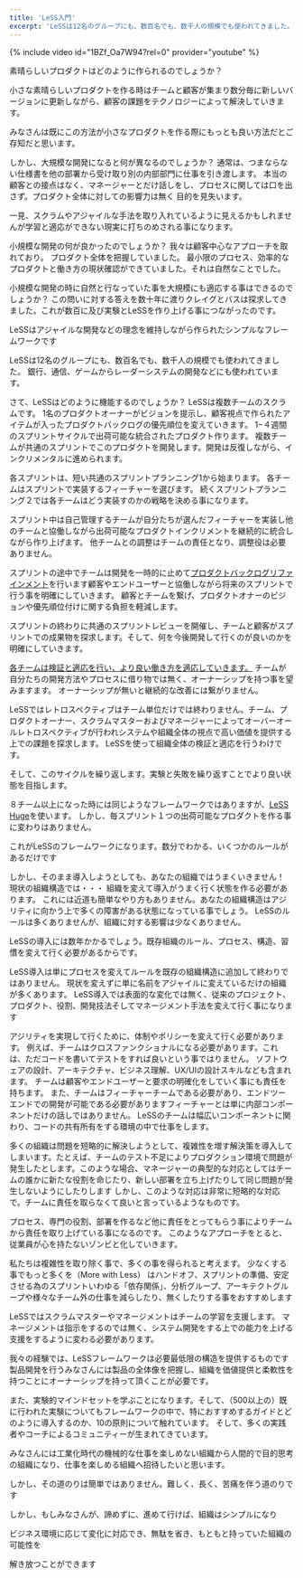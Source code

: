 ```yaml
---
title: 'LeSS入門'
excerpt: 'LeSSは12名のグループにも、数百名でも、数千人の規模でも使われてきました。 銀行、通信、ゲームからレーダーシステムの開発などにも使われています。'
---
```


{% include video id="1BZf_Oa7W94?rel=0" provider="youtube" %}

素晴らしいプロダクトはどのように作られるのでしょうか？

小さな素晴らしいプロダクトを作る時はチームと顧客が集まり数分毎に新しいバージョンに更新しながら、顧客の課題をテクノロジーによって解決していきます。

みなさんは既にこの方法が小さなプロダクトを作る際にもっとも良い方法だとご存知だと思います。

しかし、大規模な開発になると何が異なるのでしょうか？ 通常は、つまならない仕様書を他の部署から受け取り別の内部部門に仕事を引き渡します。 本当の顧客との接点はなく、マネージャーとだけ話しをし、プロセスに関しては口を出さず。プロダクト全体に対しての影響力は無く 目的を見失います。

一見、スクラムやアジャイルな手法を取り入れているように見えるかもしれませんが学習と適応ができない現実に打ちのめされる事になります。

小規模な開発の何が良かったのでしょうか？ 我々は顧客中心なアプローチを取れており。 プロダクト全体を把握していました。 最小限のプロセス、効率的なプロダクトと働き方の現状確認ができていました。それは自然なことでした。

小規模な開発の時に自然と行なっていた事を大規模にも適応する事はできるのでしょうか？ この問いに対する答えを数十年に渡りクレイグとバスは探求してきました。これが数百に及び実験とLeSSを作り上げる事につながったのです。

LeSSはアジャイルな開発などの理念を維持しながら作られたシンプルなフレームワークです

LeSSは12名のグループにも、数百名でも、数千人の規模でも使われてきました。 銀行、通信、ゲームからレーダーシステムの開発などにも使われています。

さて、LeSSはどのように機能するのでしょうか？ LeSSは複数チームのスクラムです。 1名のプロダクトオーナーがビジョンを提示し、顧客視点で作られたアイテムが入ったプロダクトバックログの優先順位を変えていきます。 1−４週間のスプリントサイクルで出荷可能な統合されたプロダクト作ります。 複数チームが共通のスプリントでこのプロダクトを開発します。開発は反復しながら、インクリメンタルに進められます。

各スプリントは、短い共通のスプリントプランニング1から始まります。 各チームはスプリントで実装するフィーチャーを選びます。 続くスプリントプランニング２では各チームはどう実装すのかの戦略を決める事になります。

スプリント中は自己管理するチームが自分たちが選んだフィーチャーを実装し他のチームと協働しながら出荷可能なプロダクトインクリメントを継続的に統合しながら作り上げます。 他チームとの調整はチームの責任となり、調整役は必要ありません。

スプリントの途中でチームは開発を一時的に止めて[プロダクトバックログリファインメント](/backlog-refinement-training)を行います顧客やエンドユーザーと協働しながら将来のスプリントで行う事を明確にしていきます。 顧客とチームを繋げ、プロダクトオナーのビジョンや優先順位付けに関する負担を軽減します。

スプリントの終わりに共通のスプリントレビューを開催し、チームと顧客がスプリントでの成果物を探求します。そして、何を今後開発して行くのが良いのかを明確にしていきます。

[各チームは検証と適応を行い、より良い働き方を適応していきます。](/sprint-retrospective-training) チームが自分たちの開発方法やプロセスに借り物では無く、オーナーシップを持つ事を望みますます。 オーナーシップが無いと継続的な改善には繋がりません。

LeSSではレトロスペクティブはチーム単位だけでは終わりません。チーム、プロダクトオーナー、スクラムマスターおよびマネージャーによってオーバーオールレトロスペクティブが行われシステムや組織全体の視点で高い価値を提供する上での課題を探求します。 LeSSを使って組織全体の検証と適応を行うわけです。

そして、このサイクルを繰り返します。実験と失敗を繰り返すことでより良い状態を目指します。

８チーム以上になった時には同じようなフレームワークではありますが、[LeSS Huge](https://less.works/jp/less/less-huge?setlang=true)を使います。 しかし、毎スプリント１つの出荷可能なプロダクトを作る事に変わりはありません。

これがLeSSのフレームワークになります。数分でわかる、いくつかのルールがあるだけです

しかし、そのまま導入しようとしても、あなたの組織ではうまくいきません！ 現状の組織構造では・・・ 組織を変えて導入がうまく行く状態を作る必要があります。 これには近道も簡単なやり方もありません。あなたの組織構造はアジリティに向かう上で多くの障害がある状態になっている事でしょう。 LeSSのルールは多くありませんが、組織に対する影響は少なくありません。

LeSSの導入には数年かかるでしょう。既存組織のルール、プロセス、構造、習慣を変えて行く必要があるからです。

LeSS導入は単にプロセスを変えてルールを既存の組織構造に追加して終わりではありません。 現状を変えずに単に名前をアジャイルに変えているだけの組織が多くあります。 LeSS導入では表面的な変化では無く、従来のプロジェクト、プロダクト、役割、開発技法そしてマネージメント手法を変えて行く事になります

アジリティを実現して行くために、体制やポリシーを変えて行く必要があります。 例えば、チームはクロスファンクショナルになる必要があります。これは、ただコードを書いてテストをすれば良いという事ではりません。 ソフトウェアの設計、アーキテクチャ、ビジネス理解、UX/UIの設計スキルなども含まれます。 チームは顧客やエンドユーザーと要求の明確化をしていく事にも責任を持ちます。 
また、チームはフィーチャーチームである必要があり、エンドツーエンドでの開発が可能である必要がありますフィーチャーとは単に内部コンポーネントだけの話しではありません。 LeSSのチームは幅広いコンポーネントに関わり、コードの共有所有をする環境の中で仕事をします。

多くの組織は問題を短略的に解決しようとして、複雑性を増す解決策を導入してしまいます。たとえば、チームのテスト不足によりプロダクション環境で問題が発生したとします。このような場合、マネージャーの典型的な対応としてはチームの誰かに新たな役割を命じたり、新しい部署を立ち上げたりして同じ問題が発生しないようにしたりします 
しかし、このような対応は非常に短略的な対応で。チームに責任を取らなくて良いと言っているようなものです。

プロセス、専門の役割、部署を作るなど他に責任をとってもらう事によりチームから責任を取り上げている事になるのです。 このようなアプローチをとると、従業員が心を持たないゾンビと化していきます。

私たちは複雑性を取り除く事で、多くの事を得られると考えます。 少なくする事でもっと多くを（More with Less） はハンドオフ、スプリントの準備、安定させる為のスプリントいわゆる「依存関係」、分析グループ、アーキテクトグループや様々なチーム外の仕事を減らしたり、無くしたりする事をおすすめします

LeSSではスクラムマスターやマネージメントはチームの学習を支援します。 マネージメントは指示をするのでは無く、システム開発をする上での能力を上げる支援をするように変わる必要があります。

我々の経験では、LeSSフレームワークは必要最低限の構造を提供するものです製品開発を行うみなさんには製品の全体像を把握し、組織を価値提供と柔軟性を持つことにオーナーシップを持って頂くことが必要です。

また、実験的マインドセットを学ぶことになります。そして、（500以上の）既に行われた実験についてもフレームワークの中で、特におすすめするガイドとどのように導入するのか、10の原則について触れています。 そして、多くの実践者やコーチによるコミュニティーが生まれてきています。

みなさんには工業化時代の機械的な仕事を楽しめない組織から人間的で目的思考の組織になり、仕事を楽しめる組織へ招待したいと思います。

しかし、その道のりは簡単ではありません。難しく、長く、苦痛を伴う道のりです

しかし、もしみなさんが、諦めずに、進めて行けば、組織はシンプルになり

ビジネス環境に応じて変化に対応でき、無駄を省き、もともと持っていた組織の可能性を

解き放つことができます
 

